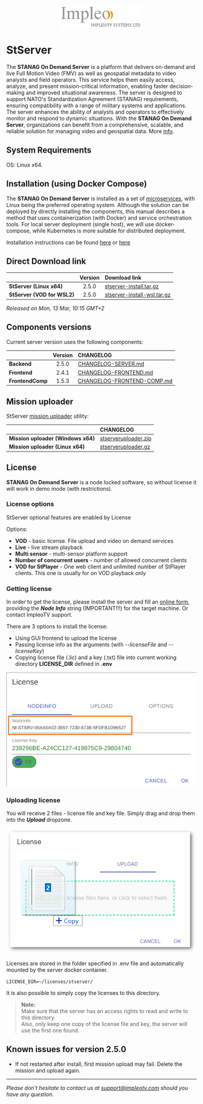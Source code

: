 
<div align="center">
  <a >
    <img src="images/impleo_logo.png" alt="Logo" >
  </a>
</div>

# StServer

The **STANAG On Demand Server** is a platform that delivers on-demand and live Full Motion Video (FMV) as well as geospatial metadata to video analysts and field operators. 
This service helps them easily access, analyze, and present mission-critical information, enabling faster decision-making and improved situational awareness. 
The server is designed to support NATO's Standardization Agreement (STANAG) requirements, ensuring compatibility with a range of military systems and applications. 
The server enhances the ability of analysts and operators to effectively monitor and respond to dynamic situations. 
With the **STANAG On Demand Server**, organizations can benefit from a comprehensive, scalable, and reliable solution for managing video and geospatial data.
More [info](https://impleotv.com/products/stanagondemand-server/).

## System Requirements

OS: Linux x64.

## Installation (using Docker Compose)

The **STANAG On Demand Server** is installed as a set of [microservices](https://www.impleotv.com/content/stserver2/help/microservices/microsevices_overview/),
with Linux being the preferred operating system. Although the solution can be deployed by directly installing the components, this manual describes a  
method that uses containerization (with Docker) and service orchestration tools. For local server deployment (single host), we will use docker-compose, 
while Kubernetes is more suitable for distributed deployment.

Installation instructions can be found [here](https://stserver.impleotv.com/help/user-guide/installation/) or [here](https://www.impleotv.com/content/stserver2/help/user-guide/installation/)


## Direct Download link

|          | Version             | Download link                                                           | 
|:---------|:-------------------:|:------------------------------------------------------------------------|
| **StServer (Linux x64)** |  2.5.0 | [stserver-install.tar.gz](https://github.com/impleotv/stserver-release/releases/download/v2.5.0/stserver-install.tar.gz)  | 
| **StServer (VOD for WSL2)** |  2.5.0 | [stserver-install-wsl.tar.gz](https://github.com/impleotv/stserver-release/releases/download/v2.5.0/stserver-install-wsl.tar.gz)  | 

*Released on Mon, 13 Mar, 10:15 GMT+2*

## Components versions

Current server version uses the following components:  

|                  | Version             | CHANGELOG                                                          | 
|:-----------------|:-------------------:|:------------------------------------------------------------------------|
| **Backend**      |  2.5.0 | [CHANGELOG-SERVER.md](./CHANGELOG-FRONTEND.md) | 
| **Frontend**     |  2.4.1 | [CHANGELOG-FRONTEND.md](./CHANGELOG-FRONTEND.md) | 
| **FrontendComp** |  1.5.3 | [CHANGELOG-FRONTEND-COMP.md](./CHANGELOG-FRONTEND-COMP.md) | 
  

## Mission uploader

StServer [mission uploader](https://www.impleotv.com/content/stserver2/help/utilities/stserver-uploader/) utility:  

|                  |  CHANGELOG                                                          | 
|:-----------------|:------------------------------------------------------------------------|
| **Mission uploader (Windows x64)**      |  [stserveruploader.zip](https://impleotv.com/content/stserver2/stserveruploader/stserveruploader.zip) | 
| **Mission uploader (Linux x64)**        |  [stserveruploader.gz](https://impleotv.com/content/stserver2/stserveruploader/stserveruploader.gz) | 
  

## License

**STANAG On Demand Server** is a node locked software, so without license it will work in demo mode (with restrictions). 

### License options

StServer optional features are enabled by License

Options:  

- **VOD** - basic license. File upload and video on demand services  
- **Live** - live stream playback  
- **Multi sensor** - multi-sensor platform support  
- **Number of concurrent users** - number of allowed concurrent clients 
- **VOD for StPlayer** - One web client and unlimited number of StPlayer clients.  This one is usually for on VOD playback only  

### Getting license

In order to get the license, please install the server and fill an [online form](https://docs.google.com/forms/d/e/1FAIpQLSd_XW6bDsFce1G1cpds4gMQNlwNax0CvkWzcMbscxZ5rLaIbA/viewform), providing the ***Node Info*** string (IMPORTANT!!!) for the target machine. Or contact ImpleoTV support.

There are 3 options to install the license:  

- Using GUI frontend to upload the license
- Passing license info as the arguments (with *--licenseFile* and *--licenseKey*)
- Copying license file (.lic) and a key (.txt) file into current working directory **LICENSE_DIR** defined in **.env**

![Node Info](./images/license.png)

### Uploading license
You will receive 2 files - license file and key file. Simply drag and drop them into the ***Upload*** dropzone.

![Upload license](./images/licenseUpload.png)

Licenses are stored in the folder specified in .env file and automatically mounted by the server docker container.
```
LICENSE_DIR=~/licenses/stserver/
```
It is also possible to simply copy the licenses to this directory.

> **Note:**  
Make sure that the server has an access rights to read and write to this directory.  
Also, only keep one copy of the license file and key, the server will use the first one found.


## Known issues for version 2.5.0

- If not restarted after install, first mission upload may fail. Delete the mission and upload again.

----  
*Please don't hesitate to contact us at support@impleotv.com should you have any question.*